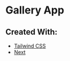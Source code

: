 # Gallery App

## Created With:

- [Tailwind CSS](https://tailwindcss.com)
- [Next](https://nextjs.org)
